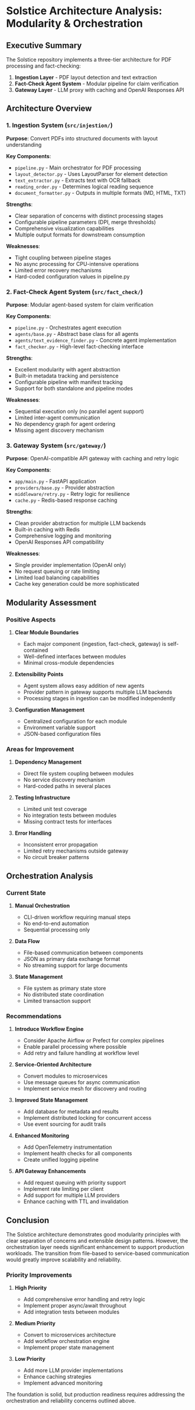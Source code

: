 # Solstice Architecture Analysis: Modularity & Orchestration

## Executive Summary

The Solstice repository implements a three-tier architecture for PDF processing and fact-checking:
1. **Ingestion Layer** - PDF layout detection and text extraction
2. **Fact-Check Agent System** - Modular pipeline for claim verification
3. **Gateway Layer** - LLM proxy with caching and OpenAI Responses API

## Architecture Overview

### 1. Ingestion System (`src/injestion/`)

**Purpose**: Convert PDFs into structured documents with layout understanding

**Key Components**:
- `pipeline.py` - Main orchestrator for PDF processing
- `layout_detector.py` - Uses LayoutParser for element detection
- `text_extractor.py` - Extracts text with OCR fallback
- `reading_order.py` - Determines logical reading sequence
- `document_formatter.py` - Outputs in multiple formats (MD, HTML, TXT)

**Strengths**:
- Clear separation of concerns with distinct processing stages
- Configurable pipeline parameters (DPI, merge thresholds)
- Comprehensive visualization capabilities
- Multiple output formats for downstream consumption

**Weaknesses**:
- Tight coupling between pipeline stages
- No async processing for CPU-intensive operations
- Limited error recovery mechanisms
- Hard-coded configuration values in pipeline.py

### 2. Fact-Check Agent System (`src/fact_check/`)

**Purpose**: Modular agent-based system for claim verification

**Key Components**:
- `pipeline.py` - Orchestrates agent execution
- `agents/base.py` - Abstract base class for all agents
- `agents/text_evidence_finder.py` - Concrete agent implementation
- `fact_checker.py` - High-level fact-checking interface

**Strengths**:
- Excellent modularity with agent abstraction
- Built-in metadata tracking and persistence
- Configurable pipeline with manifest tracking
- Support for both standalone and pipeline modes

**Weaknesses**:
- Sequential execution only (no parallel agent support)
- Limited inter-agent communication
- No dependency graph for agent ordering
- Missing agent discovery mechanism

### 3. Gateway System (`src/gateway/`)

**Purpose**: OpenAI-compatible API gateway with caching and retry logic

**Key Components**:
- `app/main.py` - FastAPI application
- `providers/base.py` - Provider abstraction
- `middleware/retry.py` - Retry logic for resilience
- `cache.py` - Redis-based response caching

**Strengths**:
- Clean provider abstraction for multiple LLM backends
- Built-in caching with Redis
- Comprehensive logging and monitoring
- OpenAI Responses API compatibility

**Weaknesses**:
- Single provider implementation (OpenAI only)
- No request queuing or rate limiting
- Limited load balancing capabilities
- Cache key generation could be more sophisticated

## Modularity Assessment

### Positive Aspects

1. **Clear Module Boundaries**
   - Each major component (ingestion, fact-check, gateway) is self-contained
   - Well-defined interfaces between modules
   - Minimal cross-module dependencies

2. **Extensibility Points**
   - Agent system allows easy addition of new agents
   - Provider pattern in gateway supports multiple LLM backends
   - Processing stages in ingestion can be modified independently

3. **Configuration Management**
   - Centralized configuration for each module
   - Environment variable support
   - JSON-based configuration files

### Areas for Improvement

1. **Dependency Management**
   - Direct file system coupling between modules
   - No service discovery mechanism
   - Hard-coded paths in several places

2. **Testing Infrastructure**
   - Limited unit test coverage
   - No integration tests between modules
   - Missing contract tests for interfaces

3. **Error Handling**
   - Inconsistent error propagation
   - Limited retry mechanisms outside gateway
   - No circuit breaker patterns

## Orchestration Analysis

### Current State

1. **Manual Orchestration**
   - CLI-driven workflow requiring manual steps
   - No end-to-end automation
   - Sequential processing only

2. **Data Flow**
   - File-based communication between components
   - JSON as primary data exchange format
   - No streaming support for large documents

3. **State Management**
   - File system as primary state store
   - No distributed state coordination
   - Limited transaction support

### Recommendations

1. **Introduce Workflow Engine**
   - Consider Apache Airflow or Prefect for complex pipelines
   - Enable parallel processing where possible
   - Add retry and failure handling at workflow level

2. **Service-Oriented Architecture**
   - Convert modules to microservices
   - Use message queues for async communication
   - Implement service mesh for discovery and routing

3. **Improved State Management**
   - Add database for metadata and results
   - Implement distributed locking for concurrent access
   - Use event sourcing for audit trails

4. **Enhanced Monitoring**
   - Add OpenTelemetry instrumentation
   - Implement health checks for all components
   - Create unified logging pipeline

5. **API Gateway Enhancements**
   - Add request queuing with priority support
   - Implement rate limiting per client
   - Add support for multiple LLM providers
   - Enhance caching with TTL and invalidation

## Conclusion

The Solstice architecture demonstrates good modularity principles with clear separation of concerns and extensible design patterns. However, the orchestration layer needs significant enhancement to support production workloads. The transition from file-based to service-based communication would greatly improve scalability and reliability.

### Priority Improvements

1. **High Priority**
   - Add comprehensive error handling and retry logic
   - Implement proper async/await throughout
   - Add integration tests between modules

2. **Medium Priority**
   - Convert to microservices architecture
   - Add workflow orchestration engine
   - Implement proper state management

3. **Low Priority**
   - Add more LLM provider implementations
   - Enhance caching strategies
   - Implement advanced monitoring

The foundation is solid, but production readiness requires addressing the orchestration and reliability concerns outlined above.